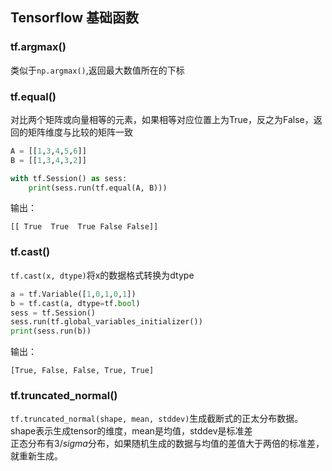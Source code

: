 ## Tensorflow 基础函数    

### tf.argmax()   

类似于`np.argmax()`,返回最大数值所在的下标      

### tf.equal()    

对比两个矩阵或向量相等的元素，如果相等对应位置上为True，反之为False，返回的矩阵维度与比较的矩阵一致      

```python
A = [[1,3,4,5,6]]
B = [[1,3,4,3,2]]

with tf.Session() as sess:
    print(sess.run(tf.equal(A, B)))
```    

输出：  
```
[[ True  True  True False False]]
```   

### tf.cast()     

`tf.cast(x, dtype)`将x的数据格式转换为dtype       

```python
a = tf.Variable([1,0,1,0,1])
b = tf.cast(a, dtype=tf.bool)
sess = tf.Session()
sess.run(tf.global_variables_initializer())
print(sess.run(b)) 
```  
输出：    
```
[True, False, False, True, True]
```     

### tf.truncated_normal()   

`tf.truncated_normal(shape, mean, stddev)`生成截断式的正太分布数据。         
shape表示生成tensor的维度，mean是均值，stddev是标准差      
正态分布有$3/sigma$分布，如果随机生成的数据与均值的差值大于两倍的标准差，就重新生成。     
